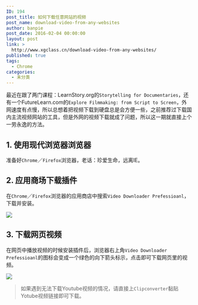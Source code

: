 ```yaml
---
ID: 194
post_title: 如何下载任意网站的视频
post_name: download-video-from-any-websites
author: banpie
post_date: 2016-02-04 00:00:00
layout: post
link: >
  http://www.xgclass.cn/download-video-from-any-websites/
published: true
tags:
  - Chrome
categories:
  - 未分类
---
```

最近在跟了两门课程：LearnStory.org的`Storytelling for Documentaries`，还有一个FutureLearn.com的`Explore Filmmaking: from Script to Screen`，外网速度有点慢，所以总想着把视频下载到硬盘总是会方便一些，之前推荐过下载国内主流视频网站的工具，但是外网的视频下载就成了问题，所以这一期就直接上个一劳永逸的方法。

## 1\. 使用现代浏览器浏览器

准备好`Chrome`／`Firefox`浏览器，老话：珍爱生命，远离IE。

## 2\. 应用商场下载插件

在`Chrome`／`Firefox`浏览器的应用商店中搜索`Video Downloader Prefessioanl`，下载并安装。

![][1]

## 3\. 下载网页视频

在网页中播放视频的时候安装插件后，浏览器右上角`Video Downloader Prefessioanl`的图标会变成一个绿色的向下箭头标示，点击即可下载网页里的视频。

![][2]

> 如果遇到无法下载Youtube视频的情况，请直接上`Clipconverter`黏贴Yotube视频链接即可下载。

 [1]: _image/download-video-from-any-websites/chrome-store.jpeg
 [2]: _image/download-video-from-any-websites/video-downloader.jpeg